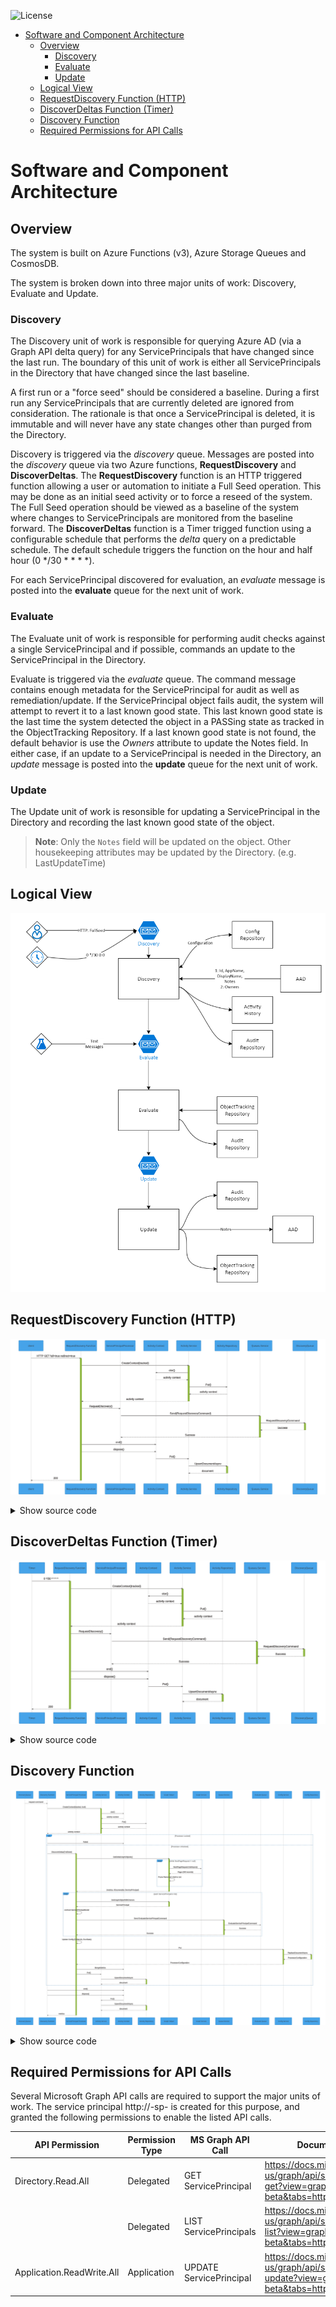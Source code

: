 ![License](https://img.shields.io/badge/license-MIT-green.svg)
- [Software and Component Architecture](#software-and-component-architecture)
  - [Overview](#overview)
    - [Discovery](#discovery)
    - [Evaluate](#evaluate)
    - [Update](#update)
  - [Logical View](#logical-view)
  - [RequestDiscovery Function (HTTP)](#requestdiscovery-function-http)
  - [DiscoverDeltas Function (Timer)](#discoverdeltas-function-timer)
  - [Discovery Function](#discovery-function)
  - [Required Permissions for API Calls](#required-permissions)

# Software and Component Architecture
## Overview
The system is built on Azure Functions (v3), Azure Storage Queues and CosmosDB.  

The system is broken down into three major units of work: Discovery, Evaluate and Update.  

### Discovery
The Discovery unit of work is responsible for querying Azure AD (via a Graph API delta query) for any ServicePrincipals that have changed since the last run.  The boundary of this unit of work is either all ServicePrincipals in the Directory that have changed since the last baseline.

A first run or a "force seed" should be considered a baseline.  During a first run any ServicePrincipals that are currently deleted are ignored from consideration. The rationale is that once a ServicePrincipal is deleted, it is immutable and will never have any state changes other than purged from the Directory.

Discovery is triggered via the _discovery_ queue.  Messages are posted into the _discovery_ queue via two Azure functions, **RequestDiscovery** and **DiscoverDeltas**.  The **RequestDiscovery** function is an HTTP triggered function allowing a user or automation to initiate a Full Seed operation.  This may be done as an initial seed activity or to force a reseed of the system.  The Full Seed operation should be viewed as a baseline of the system where changes to ServicePrincipals are monitored from the baseline forward.  The **DiscoverDeltas** function is a Timer trigged function using a configurable schedule that performs the _delta_ query on a predictable schedule.  The default schedule triggers the function on the hour and half hour (0 */30 * * * *).  

For each ServicePrincipal discovered for evaluation, an _evaluate_ message is posted into the **evaluate** queue for the next unit of work.

### Evaluate
The Evaluate unit of work is responsible for performing audit checks against a single ServicePrincipal and if possible, commands an update to the ServicePrincipal in the Directory.  

Evaluate is triggered via the _evaluate_ queue.  The command message contains enough metadata for the ServicePrincipal for audit as well as remediation/update.  If the ServicePrincipal object fails audit, the system will attempt to revert it to a last known good state.  This last known good state is the last time the system detected the object in a PASSing state as tracked in the ObjectTracking Repository.  If a last known good state is not found, the default behavior is use the _Owners_ attribute to update the Notes field.  In either case, if an update to a ServicePrincipal is needed in the Directory, an _update_ message is posted into the **update** queue for the next unit of work.

### Update
The Update unit of work is resonsible for updating a ServicePrincipal in the Directory and recording the last known good state of the object.  

>**Note**: Only the `Notes` field will be updated on the object.  Other housekeeping attributes may be updated by the Directory. (e.g. LastUpdateTime)



## Logical View
![Logical view](images/architecture-logical-view.png)

## RequestDiscovery Function (HTTP)
<div class="mermaid" id="seq_requestdiscoveryhttp">

![SEQ 1](images/seq_requestdiscoveryhttp.svg)

<details>
    <summary>Show source code</summary>
        ```mermaid
        sequenceDiagram
            participant C as client
            participant F as RequestDiscovery Function
            participant P as ServicePrincipalProcessor
            participant AC as Activity Context
            participant AS as Activity Service
            participant AR as Activity Repository
            participant QS as Queueu Service
            participant DQ as DiscoveryQueue

            C ->>+F: HTTP GET full=true redirect=true
            % Create Activity %
            F ->>+AS: CreateContext(tracked)
            AS ->> AC: ctor()
            AC -->> AS: activity context
            AS ->> AR: Put()
            AR -->> AS: activity context
            AS -->>-F: activity context

            F ->>+P: RequestDiscovery()
            P ->>+QS: Send(RequestDiscoveryCommand)
            QS ->>+DQ: RequestDiscoveryCommand
            DQ -->>-QS: Success
            QS -->>-P: Success

            F ->> AC: end()
            F ->> AC: dispose()
            AC ->> AS: Put()
            AS ->>+AR: UpsertDocumentAsync
            AR -->>-AS: document

            F -->>-C: 200
        ```
</details>
</div>

## DiscoverDeltas Function (Timer)
<div class="mermaid" id="seq_requestdiscoverytimer">

![SEQ 2](images/seq_requestdiscoverytimer.svg)
    
<details>
        <summary>Show source code</summary>
        ```mermaid
        sequenceDiagram
            participant C as Timer
            participant F as RequestDiscovery Function
            participant P as ServicePrincipalProcessor
            participant AC as Activity Context
            participant AS as Activity Service
            participant AR as Activity Repository
            participant QS as Queueu Service
            participant DQ as DiscoveryQueue

            C ->>+F: 0 */30 * * * *

            % Create Activity %
            F ->>+AS: CreateContext(tracked)
            AS ->> AC: ctor()
            AC -->> AS: activity context
            AS ->> AR: Put()
            AR -->> AS: activity context
            AS -->>-F: activity context

            F ->>+P: RequestDiscovery()
            P ->>+QS: Send(RequestDiscoveryCommand)
            QS ->>+DQ: RequestDiscoveryCommand
            DQ -->>-QS: Success
            QS -->>-P: Success

            F ->> AC: end()
            F ->> AC: dispose()
            AC ->> AS: Put()
            AS ->>+AR: UpsertDocumentAsync
            AR -->>-AS: document

            F -->>-C: 200
        ```
</details>
</div>


## Discovery Function
<div class="mermaid" id="seq_discoveryfunction">

![SEQ 3](images/seq_discoveryfunction.svg)

<details>
    <summary>Show source code</summary>
        ```mermaid
        sequenceDiagram
            participant DQ as DiscoveryQueue
            participant F as Discovery Function
            participant P as ServicePrincipal Processor
            participant AS as Activity Service
            participant AC as Activity Context
            participant AR as Activity Repository
            participant GH as Graph Helper
            participant GS as Graph Service
            participant QS as Queue Service
            participant EQ as Evaluate Queue
            participant CS as Config Service
            participant CR as Config Repository


            DQ -->>F: request command

            % Create Activity %
            F ->>+AS: CreateContext(tracked, lock)
            AS ->> AC: ctor()
            AC -->> AS: activity context
            AS ->> AR: Put()
            AR -->> AS: activity context
            AS -->>-F: activity context

            alt Processor Locked
                F ->> AC: Failed
            else Processor Unlocked
                F ->>+P: DiscoverDeltas(FullSeed)
                P ->>+GH: GetDeltaGraphObjects()
                loop while NextPageRequest != null
                GH ->> GS: NextPageRequest.GetAsync()
                GS -->> GH: Page (200 records)
                GH ->> GH: Prune Removed / Add to List
                end
                GH -->>-P: (metrics, IEnumerable::ServicePrincipal)


                loop each ServicePrincipal in list
                P ->>+GH: GetGraphObjectWithOwners
                GH -->>-P: ServicePrincipal
                P ->> P: contruct ServicePrincipalModel
                P ->>+QS: Send EvaluateServicePrincpalCommand
                QS ->> EQ: EvaluateServicePrincipalCommand
                EQ -->>QS: Success
                QS -->>-P: Success
                end
                P ->> P: Update Config (DeltaLink, RunState)
                P ->>+CS: Put
                CS ->>+CR: ReplaceDocumentAsync
                CR -->>-CS: ProcessorConfiguration
                CS -->>-P: ProcessorConfiguration

                P ->> AC: MergeMetrics
                P ->> AS: Put()
                AS ->>+AR: UpsertDocumentAsync
                AR -->>-AS: document
            end

            F ->> AC: end()
            F ->> AC: dispose()
            AC ->> AS: Put()
            AS ->>+AR: UpsertDocumentAsync
            AR -->>-AS: document

            P -->>-F: metrics
        ```
    </details>
</div>

## Required Permissions for API Calls

Several Microsoft Graph API calls are required to support the major units of work. The service principal http://<NAME>-sp-<ENVIRONMENT> is created for this purpose, and granted the following permissions to enable the listed API calls.

| API Permission | Permission Type | MS Graph API Call | Documentation |
| --- | --- | --- | --- |
| Directory.Read.All  | Delegated | GET ServicePrincipal | https://docs.microsoft.com/en-us/graph/api/serviceprincipal-get?view=graph-rest-beta&tabs=http |
| | Delegated | LIST ServicePrincipals | https://docs.microsoft.com/en-us/graph/api/serviceprincipal-list?view=graph-rest-beta&tabs=http |
| Application.ReadWrite.All  | Application | UPDATE ServicePrincipal | https://docs.microsoft.com/en-us/graph/api/serviceprincipal-update?view=graph-rest-beta&tabs=http |

